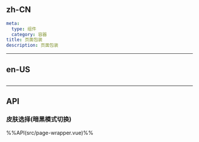 ## zh-CN
```yaml
meta:
  type: 组件
  category: 容器
title: 页面包装
description: 页面包装
```
---
## en-US
```yaml

```
---


## API

### 皮肤选择(暗黑模式切换)
%%API(src/page-wrapper.vue)%%

